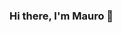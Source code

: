 ### Hi there, I'm Mauro 👋

<!--
**maurochiozzi/maurochiozzi** is a ✨ _special_ ✨ repository because its `README.md` (this file) appears on your GitHub profile.

- 👨‍🎓 I'm Mechanical Engineer

### Connect with me

[<img align="left" alt="maurochiozzi.github.io" width="22px" src="https://raw.githubusercontent.com/iconic/open-iconic/master/svg/globe.svg" />][website]
[<img align="left" alt="antonbabenko | LinkedIn" width="22px" src="https://cdn.jsdelivr.net/npm/simple-icons@v3/icons/linkedin.svg" />][linkedin]


[website]: https://maurochiozzi.github.io
[linkedin]: https://linkedin.com/in/maurochiozzi
